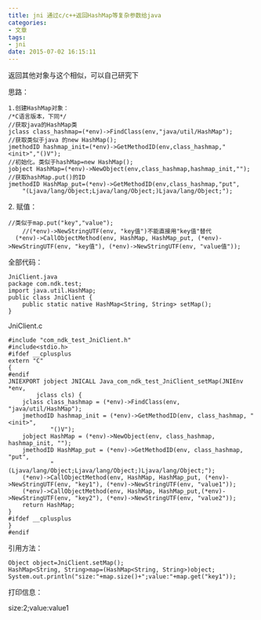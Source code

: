 ```yaml
---
title: jni 通过c/c++返回HashMap等复杂参数给java
categories:
- 文章
tags: 
- jni
date: 2015-07-02 16:15:11
---
```


  返回其他对象与这个相似，可以自己研究下

思路：

    1.创建HashMap对象：
    /*C语言版本，下同*/
    //获取java的HashMap类
    jclass class_hashmap=(*env)->FindClass(env,"java/util/HashMap");
    //获取类似于java 的new HashMap();
    jmethodID hashmap_init=(*env)->GetMethodID(env,class_hashmap,"<init>","()V");
    //初始化。类似于hashMap=new HashMap();
    jobject HashMap=(*env)->NewObject(env,class_hashmap,hashmap_init,"");
    //获取hashMap.put()的ID
    jmethodID HashMap_put=(*env)->GetMethodID(env,class_hashmap,"put",
        "(Ljava/lang/Object;Ljava/lang/Object;)Ljava/lang/Object;");

<!-- more -->
   2\. 赋值：

    //类似于map.put("key","value");
        //(*env)->NewStringUTF(env, "key值")不能直接用"key值"替代
      (*env)->CallObjectMethod(env, HashMap, HashMap_put, (*env)->NewStringUTF(env, "key值"), (*env)->NewStringUTF(env, "value值"));

全部代码：

    JniClient.java
    package com.ndk.test;
    import java.util.HashMap;
    public class JniClient {
        public static native HashMap<String, String> setMap();
    }

JniClient.c

    #include "com_ndk_test_JniClient.h"
    #include<stdio.h>
    #ifdef __cplusplus
    extern "C"
    {
    #endif
    JNIEXPORT jobject JNICALL Java_com_ndk_test_JniClient_setMap(JNIEnv *env,
            jclass cls) {
        jclass class_hashmap = (*env)->FindClass(env, "java/util/HashMap");
        jmethodID hashmap_init = (*env)->GetMethodID(env, class_hashmap, "<init>",
                "()V");
        jobject HashMap = (*env)->NewObject(env, class_hashmap, hashmap_init, "");
        jmethodID HashMap_put = (*env)->GetMethodID(env, class_hashmap, "put",
                "(Ljava/lang/Object;Ljava/lang/Object;)Ljava/lang/Object;");
        (*env)->CallObjectMethod(env, HashMap, HashMap_put, (*env)->NewStringUTF(env, "key1"), (*env)->NewStringUTF(env, "value1"));
        (*env)->CallObjectMethod(env, HashMap, HashMap_put,(*env)->NewStringUTF(env, "key2"), (*env)->NewStringUTF(env, "value2"));
        return HashMap;
    }
    #ifdef __cplusplus
    }
    #endif

引用方法：

    Object object=JniClient.setMap();
    HashMap<String, String>map=(HashMap<String, String>)object;
    System.out.println("size:"+map.size()+";value:"+map.get("key1"));

打印信息：

size:2;value:value1
